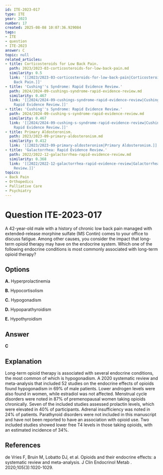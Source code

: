 ```yaml
---
id: ITE-2023-017
type: ITE
year: 2023
number: 17
created: 2025-08-08 10:07:36.929084
tags:
- ITE
- question
- ITE-2023
answer: C
topic: null
related_articles:
- title: Corticosteroids for Low Back Pain.
  path: 2023/2023-03-corticosteroids-for-low-back-pain.md
  similarity: 0.5
  link: '[[2023/2023-03-corticosteroids-for-low-back-pain|Corticosteroids for Low
    Back Pain.]]'
- title: 'Cushing''s Syndrome: Rapid Evidence Review.'
  path: 2024/2024-09-cushings-syndrome-rapid-evidence-review.md
  similarity: 0.467
  link: '[[2024/2024-09-cushings-syndrome-rapid-evidence-review|Cushing''s Syndrome:
    Rapid Evidence Review.]]'
- title: 'Cushing''s Syndrome: Rapid Evidence Review.'
  path: 2024/2024-09-cushing-s-syndrome-rapid-evidence-review.md
  similarity: 0.467
  link: '[[2024/2024-09-cushing-s-syndrome-rapid-evidence-review|Cushing''s Syndrome:
    Rapid Evidence Review.]]'
- title: Primary Aldosteronism.
  path: 2023/2023-09-primary-aldosteronism.md
  similarity: 0.412
  link: '[[2023/2023-09-primary-aldosteronism|Primary Aldosteronism.]]'
- title: 'Galactorrhea: Rapid Evidence Review.'
  path: 2022/2022-12-galactorrhea-rapid-evidence-review.md
  similarity: 0.368
  link: '[[2022/2022-12-galactorrhea-rapid-evidence-review|Galactorrhea: Rapid Evidence
    Review.]]'
topics:
- Back Pain
- Orthopedics
- Palliative Care
- Psychiatry
---
```


# Question ITE-2023-017

A 42-year-old male with a history of chronic low back pain managed with extended-release morphine sulfate (MS Contin) comes to your office to discuss fatigue. Among other causes, you consider the impact that long-term opioid therapy may have on the endocrine system. Which one of the following endocrine conditions is most commonly associated with long-term opioid therapy?

## Options

**A.** Hyperprolactinemia

**B.** Hypocortisolism

**C.** Hypogonadism

**D.** Hypoparathyroidism

**E.** Hypothyroidism

## Answer

**C**

## Explanation

Long-term opioid therapy is associated with several endocrine conditions, the most common of which is hypogonadism. A 2020 systematic review and meta-analysis that included 52 studies on the endocrine effects of opioids found hypogonadism in 69% of male patients. Lower androgen levels were also found in women, while estradiol was not affected. Menstrual cycle disorders were noted in 87% of premenopausal women taking opioids chronically. Seven of the included studies assessed prolactin levels, which were elevated in 40% of participants. Adrenal insufficiency was noted in 24% of patients. Parathyroid disorders were not included in this manuscript and have not been reported to have an association with opioid use. Two included studies showed lower free T4 levels in those taking opioids, with an estimated incidence of 34%.

## References

de Vries F, Bruin M, Lobatto DJ, et al. Opioids and their endocrine effects: a systematic review and meta-analysis. J Clin Endocrinol Metab . 2020;105(3):1020-1029.
